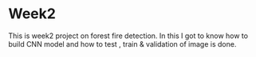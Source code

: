 # Week2
This is week2 project on forest fire detection. In this I got to know how to build CNN model and how to test , train &amp; validation of image is done.
